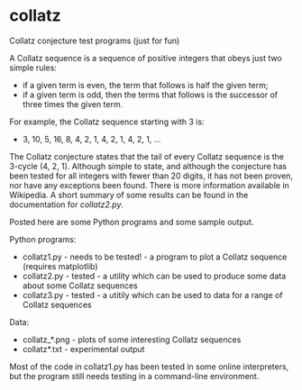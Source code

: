# collatz
Collatz conjecture test programs (just for fun)

A Collatz sequence is a sequence of positive integers that obeys just two simple rules:
+ if a given term is even, the term that follows is half the given term;
+ if a given term is odd, then the terms that follows is the successor of three times the given term.

For example, the Collatz sequence starting with 3 is:
+ 3, 10, 5, 16, 8, 4, 2, 1, 4, 2, 1, 4, 2, 1, ...

The Collatz conjecture states that the tail of every Collatz sequence is the 3-cycle \(4, 2, 1\).  Although simple to state, and although the conjecture has been tested for all integers with fewer than 20 digits, it has not been proven, nor have any exceptions been found.  There is more information available in Wikipedia.  A short summary of some results can be found in the documentation for *collatz2.py*. 

Posted here are some Python programs and some sample output.

Python programs:
+ collatz1.py - needs to be tested! - a program to plot a Collatz sequence \(requires matplotlib\)
+ collatz2.py - tested - a utility which can be used to produce some data about some Collatz sequences
+ collatz3.py - tested - a utitily which can be used to data for a range of Collatz sequences

Data:
+ collatz_\*.png - plots of some interesting Collatz sequences
+ collatz*.txt - experimental output

Most of the code in collatz1.py has been tested in some online interpreters, but the program still needs testing in a command-line environment.
